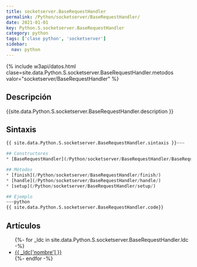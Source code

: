 ```yaml
---
title: socketserver.BaseRequestHandler
permalink: /Python/socketserver/BaseRequestHandler/
date: 2021-01-01
key: Python.S.socketserver.BaseRequestHandler
category: python
tags: ['clase python', 'socketserver']
sidebar: 
  nav: python
---
```


{% include w3api/datos.html clase=site.data.Python.S.socketserver.BaseRequestHandler.metodos valor="socketserver/BaseRequestHandler" %}

## Descripción
{{site.data.Python.S.socketserver.BaseRequestHandler.description }}

## Sintaxis
~~~python
{{ site.data.Python.S.socketserver.BaseRequestHandler.sintaxis }}~~~

## Constructores
* [BaseRequestHandler](/Python/socketserver/BaseRequestHandler/BaseRequestHandler/)

## Métodos
* [finish](/Python/socketserver/BaseRequestHandler/finish/)
* [handle](/Python/socketserver/BaseRequestHandler/handle/)
* [setup](/Python/socketserver/BaseRequestHandler/setup/)

## Ejemplo
~~~python
{{ site.data.Python.S.socketserver.BaseRequestHandler.code}}
~~~

## Artículos
<ul>
{%- for _ldc in site.data.Python.S.socketserver.BaseRequestHandler.ldc -%}
   <li>
       <a href="{{_ldc['url'] }}">{{ _ldc['nombre'] }}</a>
   </li>
{%- endfor -%}
</ul>
